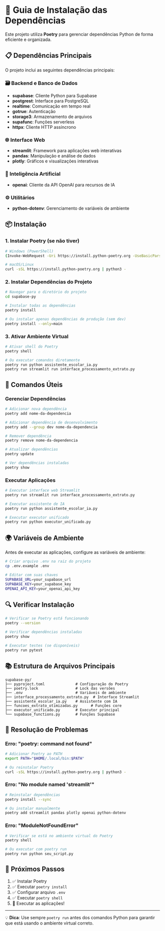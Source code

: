 # 🚀 Guia de Instalação das Dependências

Este projeto utiliza **Poetry** para gerenciar dependências Python de forma eficiente e organizada.

## 📋 Dependências Principais

O projeto inclui as seguintes dependências principais:

### 🗃️ Backend e Banco de Dados
- **supabase**: Cliente Python para Supabase
- **postgrest**: Interface para PostgreSQL
- **realtime**: Comunicação em tempo real
- **gotrue**: Autenticação
- **storage3**: Armazenamento de arquivos
- **supafunc**: Funções serverless
- **httpx**: Cliente HTTP assíncrono

### 🌐 Interface Web
- **streamlit**: Framework para aplicações web interativas
- **pandas**: Manipulação e análise de dados
- **plotly**: Gráficos e visualizações interativas

### 🤖 Inteligência Artificial
- **openai**: Cliente da API OpenAI para recursos de IA

### ⚙️ Utilitários
- **python-dotenv**: Gerenciamento de variáveis de ambiente

## 📦 Instalação

### 1. Instalar Poetry (se não tiver)
```bash
# Windows (PowerShell)
(Invoke-WebRequest -Uri https://install.python-poetry.org -UseBasicParsing).Content | py -

# macOS/Linux
curl -sSL https://install.python-poetry.org | python3 -
```

### 2. Instalar Dependências do Projeto
```bash
# Navegar para o diretório do projeto
cd supabase-py

# Instalar todas as dependências
poetry install

# Ou instalar apenas dependências de produção (sem dev)
poetry install --only=main
```

### 3. Ativar Ambiente Virtual
```bash
# Ativar shell do Poetry
poetry shell

# Ou executar comandos diretamente
poetry run python assistente_escolar_ia.py
poetry run streamlit run interface_processamento_extrato.py
```

## 🔧 Comandos Úteis

### Gerenciar Dependências
```bash
# Adicionar nova dependência
poetry add nome-da-dependencia

# Adicionar dependência de desenvolvimento
poetry add --group dev nome-da-dependencia

# Remover dependência
poetry remove nome-da-dependencia

# Atualizar dependências
poetry update

# Ver dependências instaladas
poetry show
```

### Executar Aplicações
```bash
# Executar interface web Streamlit
poetry run streamlit run interface_processamento_extrato.py

# Executar assistente de IA
poetry run python assistente_escolar_ia.py

# Executar executor unificado
poetry run python executor_unificado.py
```

## 🌍 Variáveis de Ambiente

Antes de executar as aplicações, configure as variáveis de ambiente:

```bash
# Criar arquivo .env na raiz do projeto
cp .env.example .env

# Editar com suas chaves
SUPABASE_URL=your_supabase_url
SUPABASE_KEY=your_supabase_key
OPENAI_API_KEY=your_openai_api_key
```

## 🔍 Verificar Instalação

```bash
# Verificar se Poetry está funcionando
poetry --version

# Verificar dependências instaladas
poetry show

# Executar testes (se disponíveis)
poetry run pytest
```

## 📚 Estrutura de Arquivos Principais

```
supabase-py/
├── pyproject.toml              # Configuração do Poetry
├── poetry.lock                 # Lock das versões
├── .env                        # Variáveis de ambiente
├── interface_processamento_extrato.py  # Interface Streamlit
├── assistente_escolar_ia.py    # Assistente com IA
├── funcoes_extrato_otimizadas.py      # Funções core
├── executor_unificado.py       # Executor principal
└── supabase_functions.py       # Funções Supabase
```

## 🚨 Resolução de Problemas

### Erro: "poetry: command not found"
```bash
# Adicionar Poetry ao PATH
export PATH="$HOME/.local/bin:$PATH"

# Ou reinstalar Poetry
curl -sSL https://install.python-poetry.org | python3 -
```

### Erro: "No module named 'streamlit'"
```bash
# Reinstalar dependências
poetry install --sync

# Ou instalar manualmente
poetry add streamlit pandas plotly openai python-dotenv
```

### Erro: "ModuleNotFoundError"
```bash
# Verificar se está no ambiente virtual do Poetry
poetry shell

# Ou executar com poetry run
poetry run python seu_script.py
```

## 🎯 Próximos Passos

1. ✅ Instalar Poetry
2. ✅ Executar `poetry install`
3. ✅ Configurar arquivo `.env`
4. ✅ Executar `poetry shell`
5. 🚀 Executar as aplicações!

---

💡 **Dica**: Use sempre `poetry run` antes dos comandos Python para garantir que está usando o ambiente virtual correto. 